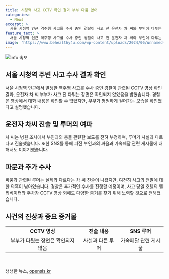 ```yaml
---
title: 시청역 사고 CCTV 확인 결과 부부 다툼 없어
categories:
  - News
excerpt: >
  서울 시청역 인근 역주행 사고를 수사 중인 경찰이 사고 전 운전자 차 씨와 부인이 다투는 장면을 목격하지 못했다고 밝혔습니다. 경찰은 호텔 엘리베이터와 주차장 CCTV 영상 확인 결과, 부부 간의 다툼이 없었으며, 차 씨도 부부싸움에 대한 루머를 부인했습니다. 논란의 여지가 있는 SNS 글과는 대조적인 내용으로, 사건의 실체가 계속해서 밝혀지고 있습니다.
feature_text: >
  서울 시청역 인근 역주행 사고를 수사 중인 경찰이 사고 전 운전자 차 씨와 부인이 다투는 장면을 목격하지 못했다고 밝혔습니다. 경찰은 호텔 엘리베이터와 주차장 CCTV 영상 확인 결과, 부부 간의 다툼이 없었으며, 차 씨도 부부싸움에 대한 루머를 부인했습니다. 논란의 여지가 있는 SNS 글과는 대조적인 내용으로, 사건의 실체가 계속해서 밝혀지고 있습니다.
image: 'https://www.behealthy4u.com/wp-content/uploads/2024/06/unnamed-file.png'
---
```


<p><img src="https://www.behealthy4u.com/wp-content/uploads/2024/06/unnamed-file.png" alt="info 속보" /></p>

<h2 data-ke-size="size26">서울 시청역 주변 사고 수사 결과 확인</h2>

<p data-ke-size="size16">서울 시청역 인근에서 발생한 역주행 사고를 수사 중인 경찰이 관련된 CCTV 영상 확인 결과, 운전자 차 씨 부부가 사고 전 다퉈는 장면은 확인되지 않았음을 밝혔습니다. 경찰은 영상에서 대화 내용은 확인할 수 없었지만, 부부가 평범하게 걸어가는 모습을 확인했다고 설명했습니다.</p>

<h2 data-ke-size="size26">운전자 차씨 진술 및 루머의 여파</h2>

<p data-ke-size="size16">차 씨는 병원 조사에서 부인과의 충돌 관련한 보도를 전혀 부정하며, 루머가 사실과 다르다고 진술했습니다. 또한 SNS를 통해 퍼진 부인과의 싸움과 가속페달 관련 게시물에 대해서도 이야기했습니다.</p>

<h2 data-ke-size="size26">파문과 추가 수사</h2>

<p data-ke-size="size16">싸움과 관련된 루머는 실제와 다르다는 차 씨 진술이 나왔지만, 여전히 사고의 전말에 대한 의혹이 남아있습니다. 경찰은 추가적인 수사를 진행할 예정이며, 사고 당일 호텔의 엘리베이터와 주차장 CCTV 영상 외에도 다양한 증거를 찾기 위해 노력할 것으로 전해졌습니다.</p>

<h2 data-ke-size="size26">사건의 진상과 중요 증거물</h2>

<table>
    <tr>
        <td style="text-align: center; height: 17px;"><b>CCTV 영상</b></td>
        <td style="text-align: center; height: 17px;"><b>진술 내용</b></td>
        <td style="text-align: center; height: 17px;"><b>SNS 루머</b></td>
    </tr>
    <tr>
        <td style="text-align: center; height: 17px;">부부가 다퉜는 장면은 확인되지 않음</td>
        <td style="text-align: center; height: 17px;">사실과 다른 루머</td>
        <td style="text-align: center; height: 17px;">가속페달 관련 게시물</td>
    </tr>
</table>

<p data-ke-size="size16">&nbsp;</p>
생생한 뉴스, <a href="https://opensis.kr" rel="dofollow">opensis.kr</a>


